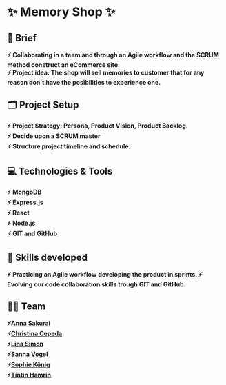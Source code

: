 # :sparkles:	Memory Shop  :sparkles:	 
  
## :page_facing_up: Brief
 **:zap: Collaborating in a team and through an Agile workflow and the SCRUM method construct an eCommerce site.  <br>
   :zap: Project idea: The shop will sell memories to customer that for any reason don't have the posibilities to experience one.** <br>
   

## :card_index_dividers: Project Setup 
 **:zap: Project Strategy: Persona, Product Vision, Product Backlog. <br>
 :zap: Decide upon a SCRUM master <br>
 :zap: Structure project timeline and schedule.**<br>

## :computer:	 Technologies & Tools
 **:zap: MongoDB <br>
 :zap: Express.js <br>
 :zap: React<br>
 :zap: Node.js<br>
 :zap: GIT and GitHub**<br>

  
## :mechanical_arm: Skills developed
 **:zap: Practicing an Agile workflow developing the product in sprints. 
 :zap: Evolving our code collaboration skills trough GIT and GitHub.**
      

            
 ## :dancing_women: Team 
   **:zap:[Anna Sakurai](https://github.com/AnnaSak7)<br>
     :zap:[Christina Cepeda](https://github.com/ChrisCepeda)<br>
     :zap:[Lina Simon](https://github.com/LinaSimon)<br>
     :zap:[Sanna Vogel](https://github.com/SanVog)<br>
     :zap:[Sophie König](https://github.com/SophieKoenig)<br>
     :zap:[Tintin Hamrin](https://github.com/TintinHamrin)**
